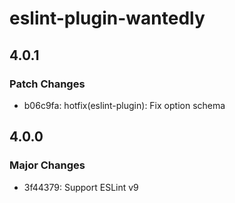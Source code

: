 # eslint-plugin-wantedly

## 4.0.1

### Patch Changes

- b06c9fa: hotfix(eslint-plugin): Fix option schema

## 4.0.0

### Major Changes

- 3f44379: Support ESLint v9
